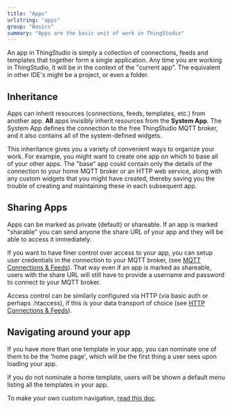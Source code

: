 ```yaml
---
title: "Apps"
urlstring: "apps"
group: "Basics"
summary: "Apps are the basic unit of work in ThingStudio"
---
```


An app in ThingStudio is simply a collection of connections, feeds and templates that together form a single application.
Any time you are working in ThingStudio, it will be in the context of the "current app". The equivalent in other IDE's might
be a project, or even a folder.

## Inheritance

Apps can inherit resources (connections, feeds, templates, etc.) from another app. __All__ apps invisibly inherit resources from the __System App__. The System App defines the connection to the free ThingStudio MQTT broker, and it also contains all of the system-defined widgets.

This inheritance gives you a variety of convenient ways to organize your work. For example, you might want to create one app on which to base all of your other apps. The "base" app could contain only the details of the connection to your home MQTT broker or an HTTP web service, along with any custom widgets that you might have created, thereby saving you the trouble of creating and maintaining these in each subsequent app.

## Sharing Apps

Apps can be marked as private (default) or shareable. If an app is marked "sharable" you can send anyone the share URL of your app and they will be able to access it immediately.

If you want to have finer control over access to your app, you can setup user credentials in the connection to your MQTT broker, (see [MQTT Connections & Feeds](/docs/mqtt-connections-and-feeds)). That way even if an app is marked as shareable, users with the share URL will still have to provide a username and password to connect to your MQTT broker.

Access control can be similarly configured via HTTP (via basic auth or perhaps .htaccess), if this is your data transport of choice (see [HTTP Connections & Feeds](/docs/http-connections-and-feeds)).

## Navigating around your app

If you have more than one template in your app, you can nominate one of them to be the 'home page', which will be the first thing a user sees upon loading your app.

If you do not nominate a home template, users will be shown a default menu listing all the templates in your app.

To make your own custom navigation, [read this doc](/docs/custom-navigation).

